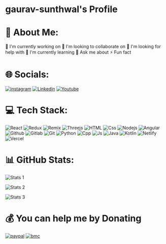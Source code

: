 # gaurav-sunthwal's Profile

# 💫 About Me:

🔭 I'm currently working on
👯 I'm looking to collaborate on
🤝 I'm looking for help with
🌱 I'm currently learning
💬 Ask me about
⚡ Fun fact

# 🌐 Socials:

[![instagram](https://img.shields.io/badge/gaurav_sunthwal-171717?logo=instagram&logoColor=white)](https://instagram.com/gaurav_sunthwal)
[![Linkedin](https://img.shields.io/badge/in/gaurav-sunthwal-171717?logo=Linkedin&logoColor=white)](https://Linkedin.com/in/gaurav-sunthwal)
[![Youtube](https://img.shields.io/badge/@gauravsunthwal-171717?logo=Youtube&logoColor=white)](https://Youtube.com/@gauravsunthwal)
# 💻 Tech Stack:

![React](https://skillicons.dev/icons?i=react)
![Redux](https://skillicons.dev/icons?i=redux)
![Remix](https://skillicons.dev/icons?i=remix)
![Threejs](https://skillicons.dev/icons?i=threejs)
![HTML](https://skillicons.dev/icons?i=html)
![Css](https://skillicons.dev/icons?i=css)
![Nodejs](https://skillicons.dev/icons?i=nodejs)
![Angular](https://skillicons.dev/icons?i=angular)
![Github](https://skillicons.dev/icons?i=github)
![Gitlab](https://skillicons.dev/icons?i=gitlab)
![Git](https://skillicons.dev/icons?i=git)
![Python](https://skillicons.dev/icons?i=python)
![Cpp](https://skillicons.dev/icons?i=cpp)
![Js](https://skillicons.dev/icons?i=js)
![Java](https://skillicons.dev/icons?i=java)
![Kotlin](https://skillicons.dev/icons?i=kotlin)
![Netlify](https://skillicons.dev/icons?i=netlify)
![Vercel](https://skillicons.dev/icons?i=vercel)
# 📊 GitHub Stats:

![Stats 1](https://github-readme-stats.vercel.app/api?username=gaurav-sunthwal&theme=gruvbox&hide_border=false&include_all_commits=false&count_private=false)

![Stats 2](https://github-readme-streak-stats.herokuapp.com/?user=gaurav-sunthwal&theme=gruvbox&hide_border=false)

![Stats 3](https://github-readme-stats.vercel.app/api/top-langs/?username=gaurav-sunthwal&theme=gruvbox&hide_border=false&include_all_commits=false&count_private=false&layout=compact)

# 💰 You can help me by Donating

 [![paypal](https://img.shields.io/badge/PayPal-00457C?style=for-the-badge&logo=paypal&logoColor=white)](https://paypal.me/gauravsunthwal)  [![bmc](https://img.shields.io/badge/Buy%20Me%20a%20Coffee-ffdd00?style=for-the-badge&logo=buy-me-a-coffee&logoColor=black)](https://www.buymeacoffee.com/gauravsunthwal) 
